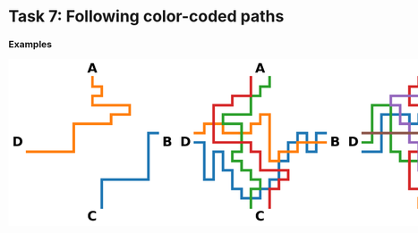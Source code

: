 # Task 7: Following color-coded paths


### Examples

<div style="display: flex; flex-direction: row;">
<img src="images/pixels_1024_linewidth_20_path_1_5620b042-d40d-49fb-b69e-6f16b24d8d6b.png" alt="Alt text" width="300"/>
<img src="images/pixels_1024_linewidth_20_path_2_3e6fadb5-0501-4e38-9ceb-59ebf72a9255.png" alt="Alt text" width="300"/>
<img src="images/pixels_1024_linewidth_20_path_3_565ccf30-d31d-4199-b568-e1a29228f6c7.png" alt="Alt text" width="300"/>
</div>
